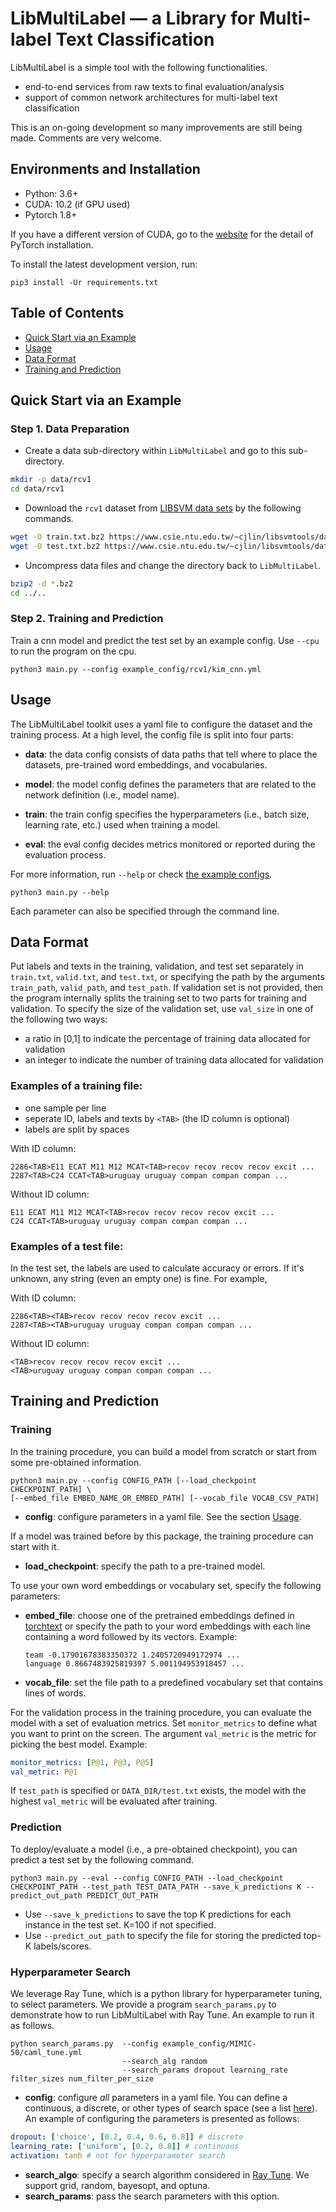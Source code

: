 # LibMultiLabel — a Library for Multi-label Text Classification

LibMultiLabel is a simple tool with the following functionalities.

- end-to-end services from raw texts to final evaluation/analysis
- support of common network architectures for multi-label text classification

This is an on-going development so many improvements are still being made. Comments are very welcome.

## Environments and Installation
- Python: 3.6+
- CUDA: 10.2 (if GPU used)
- Pytorch 1.8+

If you have a different version of CUDA, go to the [website](https://pytorch.org/) for the detail of PyTorch installation.

To install the latest development version, run:
```
pip3 install -Ur requirements.txt
```

## Table of Contents
- [Quick Start via an Example](#Quick-Start-via-an-Example)
- [Usage](#Usage)
- [Data Format](#Data-Format)
- [Training and Prediction](#Training-and-Prediction)

## Quick Start via an Example
### Step 1. Data Preparation
- Create a data sub-directory within `LibMultiLabel` and go to this sub-directory.
```sh
mkdir -p data/rcv1
cd data/rcv1
```
- Download the `rcv1` dataset from [LIBSVM data sets](https://www.csie.ntu.edu.tw/~cjlin/libsvmtools/datasets) by the following commands.

```sh
wget -O train.txt.bz2 https://www.csie.ntu.edu.tw/~cjlin/libsvmtools/datasets/multilabel/rcv1_topics_train.txt.bz2
wget -O test.txt.bz2 https://www.csie.ntu.edu.tw/~cjlin/libsvmtools/datasets/multilabel/rcv1_topics_test.txt.bz2
```
- Uncompress data files and change the directory back to `LibMultiLabel`.
```sh
bzip2 -d *.bz2
cd ../..
```

### Step 2. Training and Prediction
Train a cnn model and predict the test set by an example config. Use `--cpu` to run the program on the cpu.
```
python3 main.py --config example_config/rcv1/kim_cnn.yml
```

## Usage
The LibMultiLabel toolkit uses a yaml file to configure the dataset and the training process. At a high level, the config file is split into four parts:

- **data**: the data config consists of data paths that tell where to place the datasets, pre-trained word embeddings, and vocabularies.

- **model**: the model config defines the parameters that are related to the network definition (i.e., model name).

- **train**: the train config specifies the hyperparameters (i.e., batch size, learning rate, etc.) used when training a model.

- **eval**: the eval config decides metrics monitored or reported during the evaluation process.


For more information, run `--help` or check [the example configs](./example_config).
```
python3 main.py --help
```
Each parameter can also be specified through the command line.

## Data Format

Put labels and texts in the training, validation, and test set separately in `train.txt`, `valid.txt`, and `test.txt`, or specifying the path by the arguments  `train_path`, `valid_path`, and `test_path`. If validation set is not provided, then the program internally splits the training set to two parts for training and validation. To specify the size of the validation set, use `val_size` in one of the following two ways:
- a ratio in [0,1] to indicate the percentage of training data allocated for validation
- an integer to indicate the number of training data allocated for validation

### Examples of a training file:
- one sample per line
- seperate ID, labels and texts by `<TAB>` (the ID column is optional)
- labels are split by spaces

With ID column:
```
2286<TAB>E11 ECAT M11 M12 MCAT<TAB>recov recov recov recov excit ...
2287<TAB>C24 CCAT<TAB>uruguay uruguay compan compan compan ...
```

Without ID column:
```
E11 ECAT M11 M12 MCAT<TAB>recov recov recov recov excit ...
C24 CCAT<TAB>uruguay uruguay compan compan compan ...
```

### Examples of a test file:
In the test set, the labels are used to calculate accuracy or errors. If it's unknown, any string (even an empty one) is fine. For example,

With ID column:
```
2286<TAB><TAB>recov recov recov recov excit ...
2287<TAB><TAB>uruguay uruguay compan compan compan ...
```

Without ID column:
```
<TAB>recov recov recov recov excit ...
<TAB>uruguay uruguay compan compan compan ...
```

## Training and Prediction
### Training
In the training procedure, you can build a model from scratch or start from some pre-obtained information.
```
python3 main.py --config CONFIG_PATH [--load_checkpoint CHECKPOINT_PATH] \
[--embed_file EMBED_NAME_OR_EMBED_PATH] [--vocab_file VOCAB_CSV_PATH]
```
- **config**: configure parameters in a yaml file. See the section [Usage](#Usage).

If a model was trained before by this package, the training procedure can start with it.

- **load_checkpoint**: specify the path to a pre-trained model.

To use your own word embeddings or vocabulary set, specify the following parameters:

- **embed_file**: choose one of the pretrained embeddings defined in [torchtext](https://pytorch.org/text/0.9.0/vocab.html#torchtext.vocab.Vocab.load_vectors) or specify the path to your word embeddings with each line containing a word followed by its vectors. Example:
    ```=
    team -0.17901678383350372 1.2405720949172974 ...
    language 0.8667483925819397 5.001194953918457 ...
    ```
- **vocab_file**: set the file path to a predefined vocabulary set that contains lines of words.

For the validation process in the training procedure, you can evaluate the model with a set of evaluation metrics. Set `monitor_metrics` to define what you want to print on the screen. The argument `val_metric` is the metric for picking the best model. Example:
```yaml
monitor_metrics: [P@1, P@3, P@5]
val_metric: P@1
```

If `test_path` is specified or `DATA_DIR/test.txt` exists, the model with the highest `val_metric` will be evaluated after training.

### Prediction
To deploy/evaluate a model (i.e., a pre-obtained checkpoint), you can predict a test set by the following command.
```
python3 main.py --eval --config CONFIG_PATH --load_checkpoint CHECKPOINT_PATH --test_path TEST_DATA_PATH --save_k_predictions K --predict_out_path PREDICT_OUT_PATH
```
- Use `--save_k_predictions` to save the top K predictions for each instance in the test set. K=100 if not specified.
- Use `--predict_out_path` to specify the file for storing the predicted top-K labels/scores.


### Hyperparameter Search
We leverage Ray Tune, which is a python library for hyperparameter tuning, to select parameters. We provide a program `search_params.py` to demonstrate how to run LibMultiLabel with Ray Tune. An example to run it as follows.
```
python search_params.py  --config example_config/MIMIC-50/caml_tune.yml
                         --search_alg random
                         --search_params dropout learning_rate filter_sizes num_filter_per_size
```

- **config**: configure *all* parameters in a yaml file. You can define a continuous, a discrete, or other types of search space (see a list [here](https://docs.ray.io/en/master/tune/api_docs/search_space.html#tune-sample-docs)). An example of configuring the parameters is presented as follows:
```yaml
dropout: ['choice', [0.2, 0.4, 0.6, 0.8]] # discrete
learning_rate: ['uniform', [0.2, 0.8]] # continuous
activation: tanh # not for hyperparameter search
```
- **search_algo**: specify a search algorithm considered in [Ray Tune](https://docs.ray.io/en/master/tune/api_docs/suggestion.html). We support grid, random, bayesopt, and optuna.
- **search_params**: pass the search parameters with this option.
